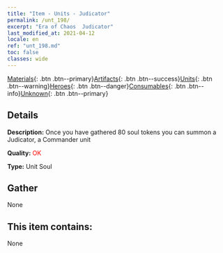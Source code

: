 ```yaml
---
title: "Item - Units - Judicator"
permalink: /unt_198/
excerpt: "Era of Chaos  Judicator"
last_modified_at: 2021-04-12
locale: en
ref: "unt_198.md"
toc: false
classes: wide
---
```

 [Materials](/){: .btn .btn--primary}[Artifacts](/Artifacts/){: .btn .btn--success}[Units](/Units/){: .btn .btn--warning}[Heroes](/Heroes/){: .btn .btn--danger}[Consumables](/Consumables/){: .btn .btn--info}[Unknown](/Unknown/){: .btn .btn--primary}

## Details
 **Description:** Once you have gathered 80 soul tokens you can summon a Judicator, a Commander unit

 **Quality:** <span style="color: #FF0000">OK</span>

 **Type:** Unit Soul

## Gather

  None

## This item contains:

  None

